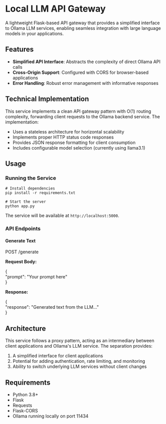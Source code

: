 # Local LLM API Gateway

  

A lightweight Flask-based API gateway that provides a simplified interface to Ollama LLM services, enabling seamless integration with large language models in your applications.

  

## Features

  

- **Simplified API Interface**: Abstracts the complexity of direct Ollama API calls
- **Cross-Origin Support**: Configured with CORS for browser-based applications
- **Error Handling**: Robust error management with informative responses
  

## Technical Implementation

  

This service implements a clean API gateway pattern with O(1) routing complexity, forwarding client requests to the Ollama backend service. The implementation:

  

- Uses a stateless architecture for horizontal scalability
- Implements proper HTTP status code responses
- Provides JSON response formatting for client consumption
- Includes configurable model selection (currently using llama3.1)

  

## Usage

  

### Running the Service

  ```
# Install dependencies
pip install -r requirements.txt

# Start the server  
python app.py
```


The service will be available at `http://localhost:5000`.

  

### API Endpoints

  

#### Generate Text

POST /generate

  

**Request Body:**

{  
  "prompt": "Your prompt here"  
}

  

**Response:**

{  
  "response": "Generated text from the LLM..."  
}

  

## Architecture
  

This service follows a proxy pattern, acting as an intermediary between client applications and Ollama's LLM service. The separation provides:
  

1. A simplified interface for client applications
2. Potential for adding authentication, rate limiting, and monitoring
3. Ability to switch underlying LLM services without client changes

  
## Requirements

  

- Python 3.8+
- Flask
- Requests
- Flask-CORS
- Ollama running locally on port 11434

  
